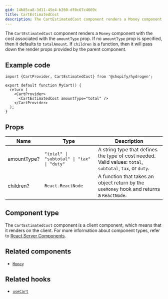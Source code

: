 ```yaml
---
gid: 14b85ca8-3d11-45e4-b260-df0c67c4669c
title: CartEstimatedCost
description: The CartEstimatedCost component renders a Money component with the cost associated with the amountType prop.
---
```


The `CartEstimatedCost` component renders a `Money` component with the
cost associated with the `amountType` prop. If no `amountType` prop is specified, then it defaults to `totalAmount`.
If `children` is a function, then it will pass down the render props provided by the parent component.

## Example code

```tsx
import {CartProvider, CartEstimatedCost} from '@shopify/hydrogen';

export default function MyCart() {
  return (
    <CartProvider>
      <CartEstimatedCost amountType="total" />
    </CartProvider>
  );
}
```

## Props

| Name        | Type                                                              | Description                                                                                              |
| ----------- | ----------------------------------------------------------------- | -------------------------------------------------------------------------------------------------------- |
| amountType? | <code>"total" &#124; "subtotal" &#124; "tax" &#124; "duty"</code> | A string type that defines the type of cost needed. Valid values: `total`, `subtotal`, `tax`, or `duty`. |
| children?   | <code>React.ReactNode</code>                                      | A function that takes an object return by the `useMoney` hook and returns a `ReactNode`.                 |

## Component type

The `CartEstimatedCost` component is a client component, which means that it renders on the client.
For more information about component types, refer to [React Server Components](https://shopify.dev/custom-storefronts/hydrogen/framework/react-server-components).

## Related components

- [`Money`](https://shopify.dev/api/hydrogen/components/primitive/money)

## Related hooks

- [`useCart`](https://shopify.dev/api/hydrogen/hooks/cart/usecart)
